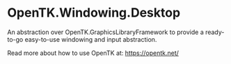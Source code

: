 # OpenTK.Windowing.Desktop

An abstraction over OpenTK.GraphicsLibraryFramework to provide a ready-to-go easy-to-use windowing and input abstraction.

Read more about how to use OpenTK at: https://opentk.net/